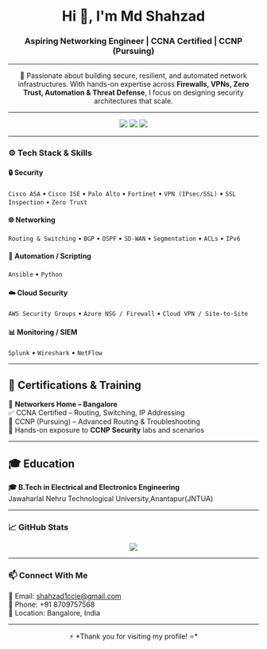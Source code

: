 <!-- ====== CCIE SECURITY GITHUB PROFILE README ======= -->

<h1 align="center" class="heading-element" dir="auto">Hi 👋, I'm Md Shahzad</h1>
<h3 align="center">Aspiring Networking Engineer | CCNA Certified | CCNP (Pursuing)
</h3>

---

<p align="center">
🔐 Passionate about building secure, resilient, and automated network infrastructures.  
With hands-on expertise across <b>Firewalls, VPNs, Zero Trust, Automation & Threat Defense</b>,  
I focus on designing security architectures that scale.
</p>

---

<p align="center">
  <img src="https://camo.githubusercontent.com/0859431c86d5f956de6586344934e12419d7afc4bc52184f1f1828ca7e6d579b/68747470733a2f2f696d672e736869656c64732e696f2f62616467652f4e6574776f726b696e672d43434e412d626c75653f7374796c653d666c61742d737175617265266c6f676f3d636973636f" />
  <img src="https://camo.githubusercontent.com/aafb61a14e34733a105debfcf6a4f2d20c9b2ab3ed8fb58b486b97a6ab32c3e4/68747470733a2f2f696d672e736869656c64732e696f2f62616467652f4e6574776f726b2d53656375726974792d6f72616e67653f7374796c653d666c61742d737175617265266c6f676f3d666f7274696e6574" />
  <img src="https://camo.githubusercontent.com/8f607b8acedd06d32d347a6139aefaaf4458749f46e5c859ca2527929add5bbb/68747470733a2f2f696d672e736869656c64732e696f2f62616467652f4c696e75782d4261736963732d79656c6c6f77677265656e3f7374796c653d666c61742d737175617265266c6f676f3d6c696e7578" />
  <!-- Add more badges if needed -->
</p>

---

### ⚙️ Tech Stack & Skills

#### 🔒 Security
`Cisco ASA` • `Cisco ISE` • `Palo Alto` • `Fortinet` • `VPN (IPsec/SSL)` • `SSL Inspection` • `Zero Trust`

#### 🌐 Networking
`Routing & Switching` • `BGP` • `OSPF` • `SD-WAN` • `Segmentation` • `ACLs` • `IPv6`

#### 🤖 Automation / Scripting
`Ansible` • `Python`

#### ☁️ Cloud Security
`AWS Security Groups` • `Azure NSG / Firewall` • `Cloud VPN / Site-to-Site`

#### 📊 Monitoring / SIEM
`Splunk` • `Wireshark` • `NetFlow`

---

<h2 class="heading-element" dir="auto">🧪 Certifications &amp; Training</h2>
<p dir="auto">🏫 <strong>Networkers Home – Bangalore</strong><br>
✅ CCNA Certified – Routing, Switching, IP Addressing<br>
🔄 CCNP (Pursuing) – Advanced Routing &amp; Troubleshooting<br>
🔐 Hands-on exposure to <strong>CCNP Security</strong> labs and scenarios</p>


---
### <h2 class="heading-element" dir="auto">🎓 Education</h2> 
<p dir="auto"><strong>🎓 B.Tech in Electrical and Electronics Engineering</strong><br>
Jawaharlal Nehru Technological University,Anantapur(JNTUA)</p>


---

### 📈 GitHub Stats

<p align="center">
  <img src="https://camo.githubusercontent.com/1145d6b60c5d153c02dc241035f303eff2a0eb1f0d2162f1885d0734a54b6e5f/68747470733a2f2f6769746875622d726561646d652d73746174732e76657263656c2e6170702f6170693f757365726e616d653d4b616c79616e6368616c77612673686f775f69636f6e733d74727565267468656d653d746f6b796f6e69676874" />
</p>

---

### 📫 Connect With Me

<p dir="auto">📧 Email: <a href="mailto:shahzad1ccie@gmail.com">shahzad1ccie@gmail.com</a><br>
📱 Phone: +91 8709757568<br>
📍 Location: Bangalore, India</p>

---

<p align="center">⚡ *Thank you for visiting my profile! ⭐*</p>


